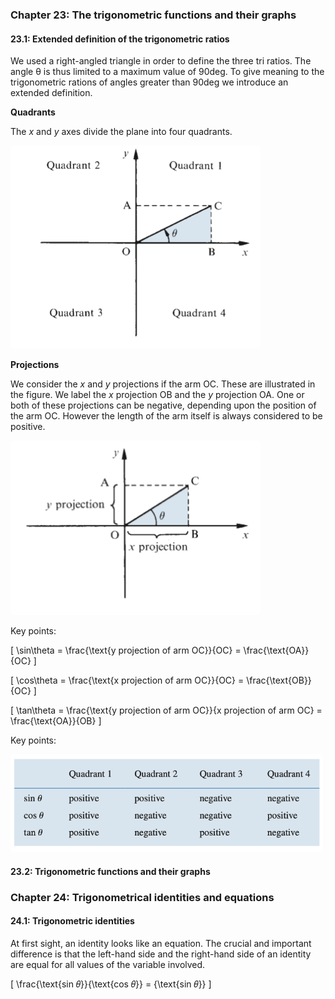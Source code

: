 ### Chapter 23: The trigonometric functions and their graphs

#### 23.1: Extended definition of the trigonometric ratios

We used a right-angled triangle in order to define the three tri ratios.
The angle θ is thus limited to a maximum value of 90deg. To give meaning to the trigonometric rations of angles greater
than 90deg we introduce an extended definition.

**Quadrants**

The _x_ and _y_ axes divide the plane into four quadrants.

<img src="./img/quadrant.png" width=400px style="border-radius:5px"/>

**Projections**

We consider the _x_ and _y_ projections if the arm OC. These are illustrated in the figure. We label the _x_ projection OB and the _y_ projection OA. One or both of these projections can be negative, depending upon the position of the arm OC. However the length of the arm itself is always considered to be positive.

<img src="./img/projections.png" width=400px style="border-radius:5px"/>

Key points:

\[
\sin\theta = \frac{\text{y projection of arm OC}}{OC} = \frac{\text{OA}}{OC}
\]

\[
\cos\theta = \frac{\text{x projection of arm OC}}{OC} = \frac{\text{OB}}{OC}
\]

\[
\tan\theta = \frac{\text{y projection of arm OC}}{x projection of arm OC} = \frac{\text{OA}}{OB}
\]

Key points:

<img src="./img/quadrants .png" width=500px style="border-radius:5px"/>

#### 23.2: Trigonometric functions and their graphs

### Chapter 24: Trigonometrical identities and equations

#### 24.1: Trigonometric identities

At first sight, an identity looks like an equation.
The crucial and important difference is that the left-hand side and the right-hand side of an identity are equal for all values of the variable involved.

\[
\frac{\text{sin 𝜃}}{\text{cos 𝜃}} = {\text{sin 𝜃}}
\]
